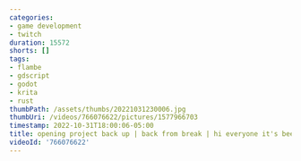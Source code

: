 ```yaml
---
categories:
- game development
- twitch
duration: 15572
shorts: []
tags:
- flambe
- gdscript
- godot
- krita
- rust
thumbPath: /assets/thumbs/20221031230006.jpg
thumbUri: /videos/766076622/pictures/1577966703
timestamp: 2022-10-31T18:00:06-05:00
title: opening project back up | back from break | hi everyone it's been so long
videoId: '766076622'
---
```

